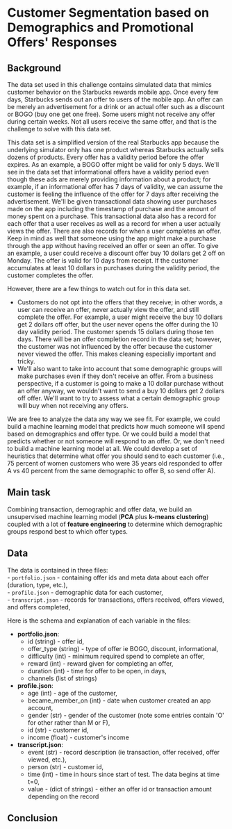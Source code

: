 # Customer Segmentation based on Demographics and Promotional Offers' Responses

## Background
The data set used in this challenge contains simulated data that mimics customer behavior on the Starbucks rewards 
mobile app. Once every few days, Starbucks sends out an offer to users of the mobile app. An offer can be merely an 
advertisement for a drink or an actual offer such as a discount or BOGO (buy one get one free). Some users might not 
receive any offer during certain weeks. Not all users receive the same offer, and that is the challenge to solve with 
this data set. 

This data set is a simplified version of the real Starbucks app because the underlying simulator only has one product 
whereas Starbucks actually sells dozens of products. Every offer has a validity period before the offer expires. 
As an example, a BOGO offer might be valid for only 5 days. We'll see in the data set that informational offers have a 
validity period even though these ads are merely providing information about a product; for example, if an informational 
offer has 7 days of validity, we can assume the customer is feeling the influence of the offer for 7 days after receiving 
the advertisement. We'll be given transactional data showing user purchases made on the app including the timestamp of 
purchase and the amount of money spent on a purchase. This transactional data also has a record for each offer that a 
user receives as well as a record for when a user actually views the offer. There are also records for when a user 
completes an offer. Keep in mind as well that someone using the app might make a purchase through the app without having 
received an offer or seen an offer. To give an example, a user could receive a discount offer buy 10 dollars get 2 off 
on Monday. The offer is valid for 10 days from receipt. If the customer accumulates at least 10 dollars in purchases 
during the validity period, the customer completes the offer. 

However, there are a few things to watch out for in this data set. 
- Customers do not opt into the offers that they receive; in other words, a user can receive an offer, never actually 
view the offer, and still complete the offer. For example, a user might receive the buy 10 dollars get 2 dollars off offer, 
but the user never opens the offer during the 10 day validity period. The customer spends 15 dollars during those ten days. 
There will be an offer completion record in the data set; however, the customer was not influenced by the offer because 
the customer never viewed the offer. This makes cleaning especially important and tricky.   
- We'll also want to take into account that some demographic groups will make purchases even if they don't receive an 
offer. From a business perspective, if a customer is going to make a 10 dollar purchase without an offer anyway, 
we wouldn't want to send a buy 10 dollars get 2 dollars off offer. We'll want to try to assess what a certain demographic 
group will buy when not receiving any offers. 

We are free to analyze the data any way we see fit. For example, we could build a machine learning model that predicts 
how much someone will spend based on demographics and offer type. Or we could build a model that predicts whether or 
not someone will respond to an offer. Or, we don't need to build a machine learning model at all. We could develop a 
set of heuristics that determine what offer you should send to each customer (i.e., 75 percent of women customers who 
were 35 years old responded to offer A vs 40 percent from the same demographic to offer B, so send offer A).

## Main task
Combining transaction, demographic and offer data, we build an unsupervised machine learning model 
(**PCA** plus **k-means clustering**) coupled with a lot of **feature engineering** to determine which demographic groups 
respond best to which offer types. 

## Data 
The data is contained in three files:  
    - `portfolio.json` - containing offer ids and meta data about each offer (duration, type, etc.),  
    - `profile.json` - demographic data for each customer,  
    - `transcript.json` - records for transactions, offers received, offers viewed, and offers completed,  

Here is the schema and explanation of each variable in the files:  
   - **portfolio.json**:  
        - id (string) - offer id,  
        - offer_type (string) - type of offer ie BOGO, discount, informational,  
        - difficulty (int) - minimum required spend to complete an offer,  
        - reward (int) - reward given for completing an offer,  
        - duration (int) - time for offer to be open, in days,  
        - channels (list of strings)       
   - **profile.json**:
        - age (int) - age of the customer,  
        - became_member_on (int) - date when customer created an app account,  
        - gender (str) - gender of the customer (note some entries contain 'O' for other rather than M or F),  
        - id (str) - customer id,  
        - income (float) - customer's income  
   - **transcript.json**:   
        - event (str) - record description (ie transaction, offer received, offer viewed, etc.),  
        - person (str) - customer id,  
        - time (int) - time in hours since start of test. The data begins at time t=0,  
        - value - (dict of strings) - either an offer id or transaction amount depending on the record  

## Conclusion


